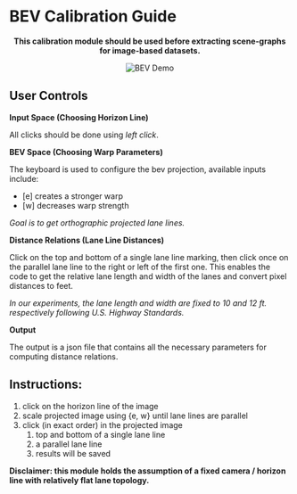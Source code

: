 # BEV Calibration Guide

<p align="center">
   <b>This calibration module should be used before extracting scene-graphs for image-based datasets.</b>
</p>

<p align="center">
   <img src='http://g.recordit.co/H333oySCra.gif' title='BEV Demo' width='' alt='BEV Demo' />
</p>

## User Controls

**Input Space (Choosing Horizon Line)**

All clicks should be done using *left click*.

**BEV Space (Choosing Warp Parameters)**

The keyboard is used to configure the bev projection, available inputs include:

* [e] creates a stronger warp
* [w] decreases warp strength

*Goal is to get orthographic projected lane lines.*

**Distance Relations (Lane Line Distances)**

Click on the top and bottom of a single lane line marking, then click once on the parallel lane line to the right or left of the first one.  This enables the code to get the relative lane length and width of the lanes and convert pixel distances to feet.

*In our experiments, the lane length and width are fixed to 10 and 12 ft. respectively following U.S. Highway Standards.*

**Output** 

The output is a json file that contains all the necessary parameters for computing distance relations.

## Instructions:

1. click on the horizon line of the image
2. scale projected image using {e, w} until lane lines are parallel
3. click (in exact order) in the projected image
   1. top and bottom of a single lane line
   2. a parallel lane line
   3. results will be saved

**Disclaimer: this module holds the assumption of a fixed camera / horizon line with relatively flat lane topology.**
